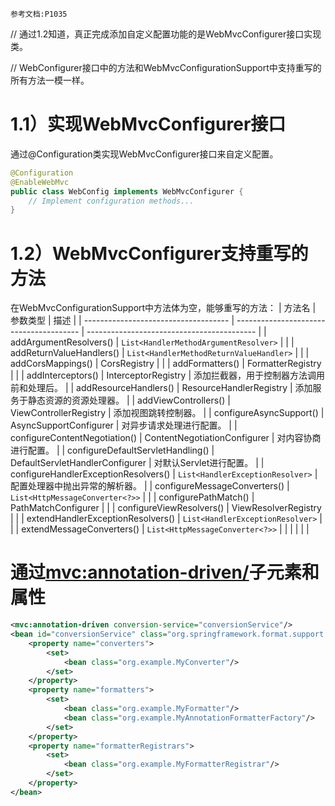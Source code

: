 	参考文档:P1035

// 通过1.2知道，真正完成添加自定义配置功能的是WebMvcConfigurer接口实现类。

// WebConfigurer接口中的方法和WebMvcConfigurationSupport中支持重写的所有方法一模一样。


# 1.1）实现WebMvcConfigurer接口

通过@Configuration类实现WebMvcConfigurer接口来自定义配置。

```java
@Configuration 
@EnableWebMvc 
public class WebConfig implements WebMvcConfigurer {   
	// Implement configuration methods...
}
```

# 1.2）WebMvcConfigurer支持重写的方法

在WebMvcConfigurationSupport中方法体为空，能够重写的方法：
| 方法名                               | 参数类型                                | 描述                                       |
| ------------------------------------ | --------------------------------------- | ------------------------------------------ |
| addArgumentResolvers()               | `List<HandlerMethodArgumentResolver>`   |                                            |
| addReturnValueHandlers()             | `List<HandlerMethodReturnValueHandler>` |                                            |
| addCorsMappings()                    | CorsRegistry                            |                                            |
| addFormatters()                      | FormatterRegistry                       |                                            |
| addInterceptors()                    | InterceptorRegistry                     | 添加拦截器，用于控制器方法调用前和处理后。 |
| addResourceHandlers()                | ResourceHandlerRegistry                 | 添加服务于静态资源的资源处理器。           |
| addViewControllers()                 | ViewControllerRegistry                  | 添加视图跳转控制器。                       |
| configureAsyncSupport()              | AsyncSupportConfigurer                  | 对异步请求处理进行配置。                   |
| configureContentNegotiation()        | ContentNegotiationConfigurer            | 对内容协商进行配置。                       |
| configureDefaultServletHandling()    | DefaultServletHandlerConfigurer         | 对默认Servlet进行配置。                    |
| configureHandlerExceptionResolvers() | `List<HandlerExceptionResolver>`        | 配置处理器中抛出异常的解析器。             |
| configureMessageConverters()         | `List<HttpMessageConverter<?>>`         |                                            |
| configurePathMatch()                 | PathMatchConfigurer                     |                                            |
| configureViewResolvers()             | ViewResolverRegistry                    |                                            |
| extendHandlerExceptionResolvers()    | `List<HandlerExceptionResolver>`        |                                            |
| extendMessageConverters()            | `List<HttpMessageConverter<?>>`         |                                            |
|                                      |                                         |                                            |




# 通过<mvc:annotation-driven/>子元素和属性


```xml
<mvc:annotation-driven conversion-service="conversionService"/>
<bean id="conversionService" class="org.springframework.format.support.FormattingConversionServiceFactoryBean">  
	<property name="converters">
		<set> 
			<bean class="org.example.MyConverter"/> 
		</set> 
	</property>
	<property name="formatters"> 
		<set> 
			<bean class="org.example.MyFormatter"/>
			<bean class="org.example.MyAnnotationFormatterFactory"/>
		</set> 
	</property> 
	<property name="formatterRegistrars"> 
		<set>
			<bean class="org.example.MyFormatterRegistrar"/> 
		</set> 
	</property> 
</bean>
```

